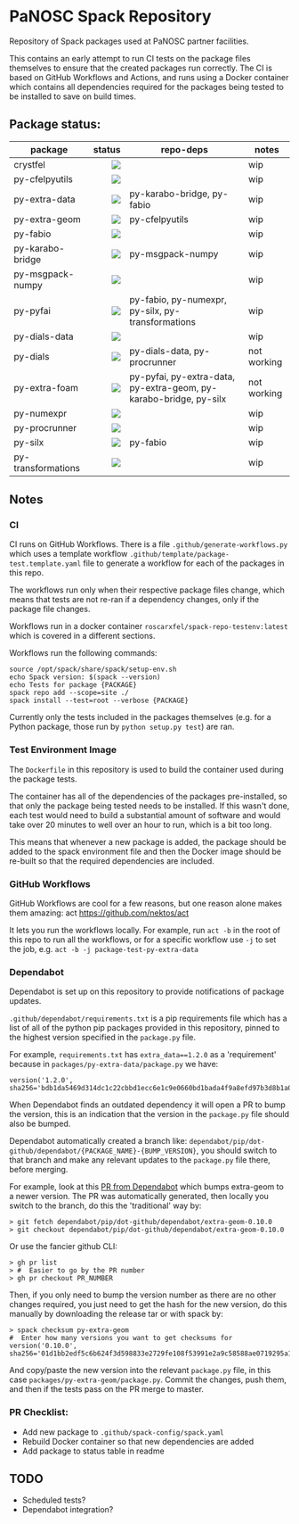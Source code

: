# PaNOSC Spack Repository

Repository of Spack packages used at PaNOSC partner facilities.

This contains an early attempt to run CI tests on the package files themselves
to ensure that the created packages run correctly. The CI is based on GitHub
Workflows and Actions, and runs using a Docker container which contains all
dependencies required for the packages being tested to be installed to save on
build times.

## Package status:

| package          |                                                                                                                                                                     status | repo-deps                   | notes |
|------------------|---------------------------------------------------------------------------------------------------------------------------------------------------------------------------:|-----------------------------|-------|
| crystfel         | [![](https://github.com/panosc-eu/spack-repo/workflows/crystfel/badge.svg)](https://github.com/panosc-eu/spack-repo/actions?query=workflow%3Acrystfel)                 |                             | wip   |
| py-cfelpyutils   | [![](https://github.com/panosc-eu/spack-repo/workflows/py-cfelpyutils/badge.svg)](https://github.com/panosc-eu/spack-repo/actions?query=workflow%3Apy-cfelpyutils)     |                             | wip   |
| py-extra-data    | [![](https://github.com/panosc-eu/spack-repo/workflows/py-extra-data/badge.svg)](https://github.com/panosc-eu/spack-repo/actions?query=workflow%3Apy-extra-data)       | py-karabo-bridge, py-fabio  | wip   |
| py-extra-geom    | [![](https://github.com/panosc-eu/spack-repo/workflows/py-extra-geom/badge.svg)](https://github.com/panosc-eu/spack-repo/actions?query=workflow%3Apy-extra-geom)       | py-cfelpyutils              | wip   |
| py-fabio         | [![](https://github.com/panosc-eu/spack-repo/workflows/py-fabio/badge.svg)](https://github.com/panosc-eu/spack-repo/actions?query=workflow%3Apy-fabio)                 |                             | wip   |
| py-karabo-bridge | [![](https://github.com/panosc-eu/spack-repo/workflows/py-karabo-bridge/badge.svg)](https://github.com/panosc-eu/spack-repo/actions?query=workflow%3Apy-karabo-bridge) | py-msgpack-numpy            | wip   |
| py-msgpack-numpy | [![](https://github.com/panosc-eu/spack-repo/workflows/py-msgpack-numpy/badge.svg)](https://github.com/panosc-eu/spack-repo/actions?query=workflow%3Apy-msgpack-numpy) |                             | wip   |
| py-pyfai         | [![](https://github.com/panosc-eu/spack-repo/workflows/py-pyfai/badge.svg)](https://github.com/panosc-eu/spack-repo/actions?query=workflow%3Apy-pyfai)                 | py-fabio, py-numexpr, py-silx, py-transformations     | wip   |
| py-dials-data         | [![](https://github.com/panosc-eu/spack-repo/workflows/py-dials-data/badge.svg)](https://github.com/panosc-eu/spack-repo/actions?query=workflow%3Apy-dials-data)                 |     | wip   |
| py-dials         | [![](https://github.com/panosc-eu/spack-repo/workflows/py-dials/badge.svg)](https://github.com/panosc-eu/spack-repo/actions?query=workflow%3Apy-dials)                 | py-dials-data, py-procrunner    | not working   |
| py-extra-foam         | [![](https://github.com/panosc-eu/spack-repo/workflows/py-extra-foam/badge.svg)](https://github.com/panosc-eu/spack-repo/actions?query=workflow%3Apy-extra-foam)                 | py-pyfai, py-extra-data, py-extra-geom, py-karabo-bridge, py-silx     | not working   |
| py-numexpr        | [![](https://github.com/panosc-eu/spack-repo/workflows/py-numexpr/badge.svg)](https://github.com/panosc-eu/spack-repo/actions?query=workflow%3Apy-numexpr)                 |    | wip   |
| py-procrunner         | [![](https://github.com/panosc-eu/spack-repo/workflows/py-procrunner/badge.svg)](https://github.com/panosc-eu/spack-repo/actions?query=workflow%3Apy-procrunner)                 |  | wip   |
| py-silx         | [![](https://github.com/panosc-eu/spack-repo/workflows/py-silx/badge.svg)](https://github.com/panosc-eu/spack-repo/actions?query=workflow%3Apy-silx)                 | py-fabio     | wip   |
| py-transformations         | [![](https://github.com/panosc-eu/spack-repo/workflows/py-transformations/badge.svg)](https://github.com/panosc-eu/spack-repo/actions?query=workflow%3Apy-transformations)                 |     | wip   |

## Notes

### CI

CI runs on GitHub Workflows. There is a file `.github/generate-workflows.py`
which uses a template workflow `.github/template/package-test.template.yaml`
file to generate a workflow for each of the packages in this repo.

The workflows run only when their respective package files change, which means
that tests are not re-ran if a dependency changes, only if the package file
changes.

Workflows run in a docker container `roscarxfel/spack-repo-testenv:latest` which
is covered in a different sections.

Workflows run the following commands:

```
source /opt/spack/share/spack/setup-env.sh
echo Spack version: $(spack --version)
echo Tests for package {PACKAGE}
spack repo add --scope=site ./
spack install --test=root --verbose {PACKAGE}
```
Currently only the tests included in the packages themselves (e.g. for a
Python package, those run by `python setup.py test`) are ran.

### Test Environment Image

The `Dockerfile` in this repository is used to build the container used during
the package tests.

The container has all of the dependencies of the packages pre-installed, so that
only the package being tested needs to be installed. If this wasn't done, each
test would need to build a substantial amount of software and would take over 20
minutes to well over an hour to run, which is a bit too long.

This means that whenever a new package is added, the package should be added to
the spack environment file and then the Docker image should be re-built so that
the required dependencies are included.

### GitHub Workflows

GitHub Workflows are cool for a few reasons, but one reason alone makes them
amazing: act https://github.com/nektos/act

It lets you run the workflows locally. For example, run `act -b` in the root of
this repo to run all the workflows, or for a specific workflow use `-j` to set
the job, e.g. `act -b -j package-test-py-extra-data`

### Dependabot

Dependabot is set up on this repository to provide notifications of package
updates.

`.github/dependabot/requirements.txt` is a pip requirements file which has a
list of all of the python pip packages provided in this repository, pinned to
the highest version specified in the `package.py` file.

For example, `requirements.txt` has `extra_data==1.2.0` as a 'requirement'
because in `packages/py-extra-data/package.py` we have:

```
version('1.2.0', sha256='bdb1da5469d314dc1c22cbbd1ecc6e1c9e0660bd1bada4f9a8efd97b3d8b1a0e')
```

When Dependabot finds an outdated dependency it will open a PR to bump the
version, this is an indication that the version in the `package.py` file should
also be bumped.

Dependabot automatically created a branch like: `dependabot/pip/dot-github/dependabot/{PACKAGE_NAME}-{BUMP_VERSION}`,
you should switch to that branch and make any relevant updates to the
`package.py` file there, before merging.

For example, look at this [PR from Dependabot](https://github.com/panosc-eu/spack-repo/pull/2)
which bumps extra-geom to a newer version. The PR was automatically generated,
then locally you switch to the branch, do this the 'traditional' way by:

```
> git fetch dependabot/pip/dot-github/dependabot/extra-geom-0.10.0
> git checkout dependabot/pip/dot-github/dependabot/extra-geom-0.10.0
```

Or use the fancier github CLI:

```
> gh pr list
> #  Easier to go by the PR number
> gh pr checkout PR_NUMBER
```

Then, if you only need to bump the version number as there are no other changes
required, you just need to get the hash for the new version, do this manually
by downloading the release tar or with spack by:

```
> spack checksum py-extra-geom
#  Enter how many versions you want to get checksums for
version('0.10.0', sha256='01d1bb2edf5c6b624f3d598833e2729fe108f53991e2a9c58588ae0719295a10'
```

And copy/paste the new version into the relevant `package.py` file, in this case
`packages/py-extra-geom/package.py`. Commit the changes, push them, and then if
the tests pass on the PR merge to master.

### PR Checklist:

- Add new package to `.github/spack-config/spack.yaml`
- Rebuild Docker container so that new dependencies are added
- Add package to status table in readme

## TODO

- Scheduled tests?
- Dependabot integration?
